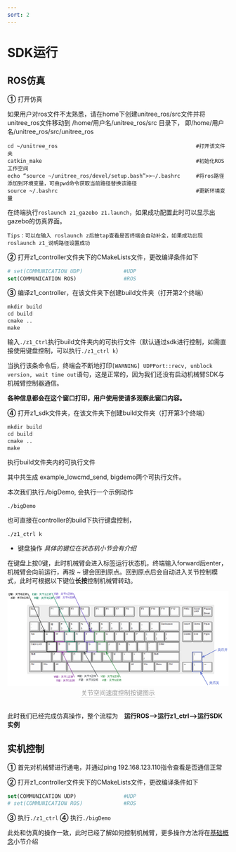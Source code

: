 ```yaml
---
sort: 2
---
```


# SDK运行

## ROS仿真

**①** 打开仿真

如果用户对ros文件不太熟悉，请在home下创建unitree_ros/src文件并将unitree_ros文件移动到 /home/用户名/unitree_ros/src 目录下，
即/home/用户名/unitree_ros/src/unitree_ros

```shell
cd ~/unitree_ros                                            #打开该文件夹
catkin_make                                                 #初始化ROS工作空间
echo “source ~/unitree_ros/devel/setup.bash”>>~/.bashrc     #将ros路径添加到环境变量，可由pwd命令获取当前路径替换该路径
source ~/.bashrc                                            #更新环境变量
```

在终端执行`roslaunch z1_gazebo z1.launch`，如果成功配置此时可以显示出gazebo的仿真界面。

```text
Tips：可以在输入 roslaunch z后按tap查看是否终端会自动补全，如果成功出现roslaunch z1_说明路径设置成功
```

**②** 打开z1_controller文件夹下的CMakeLists文件，更改编译条件如下

```cmake
# set(COMMUNICATION UDP)             #UDP
set(COMMUNICATION ROS)               #ROS
```

**③** 编译z1_controller，在该文件夹下创建build文件夹（打开第2个终端）

```shell
mkdir build
cd build
cmake ..
make
```

输入`./z1_Ctrl`执行build文件夹内的可执行文件（默认通过sdk进行控制，如需直接使用键盘控制，可以执行`./z1_ctrl k`）


当执行该条命令后，终端会不断地打印`[WARNING] UDPPort::recv, unblock version, wait time out`语句，这是正常的，因为我们还没有启动机械臂SDK与机械臂控制器通信。

**各种信息都会在这个窗口打印，用户使用使请多观察此窗口内容。**

**④** 打开z1_sdk文件夹，在该文件夹下创建build文件夹（打开第3个终端）

```shell
mkdir build
cd build
cmake ..
make
```

执行build文件夹内的可执行文件

其中共生成 example_lowcmd_send, bigdemo两个可执行文件。

本次我们执行./bigDemo, 会执行一个示例动作

```shell
./bigDemo
```

也可直接在controller的build下执行键盘控制，

```shell
./z1_ctrl k
```

+ 键盘操作 *具体的键位在状态机小节会有介绍*

在键盘上按0键，此时机械臂会进入标签运行状态机，终端输入forward后enter，机械臂会向前运行，再按 ~ 键会回到原点。回到原点后会自动进入关节控制模式，此时可根据以下键位**长按**控制机械臂转动。

<center>
<img src="../img/joint_keyboard.png" style="zoom:100%" alt=" 图片不见了。。。 "/>
<br>
<div style="color:orange; border-bottom: 0.1px solid #d9d9d9;
display: inline-block;
color: #999;
padding: 1px;">关节空间速度控制按键图示</div>
</center>
<br>

此时我们已经完成仿真操作，整个流程为&emsp;**运行ROS-->运行z1_ctrl-->运行SDK实例**

## 实机控制

**①** 首先对机械臂进行通电，并通过ping 192.168.123.110指令查看是否通信正常

**②** 打开z1_controller文件夹下的CMakeLists文件，更改编译条件如下

```cmake
set(COMMUNICATION UDP)               #UDP
# set(COMMUNICATION ROS)             #ROS
```

**③** 执行`./z1_ctrl`
**④** 执行`./bigDemo`

此处和仿真的操作一致，此时已经了解如何控制机械臂，更多操作方法将在[基础概念](../1-basic/sdk.md)小节介绍
